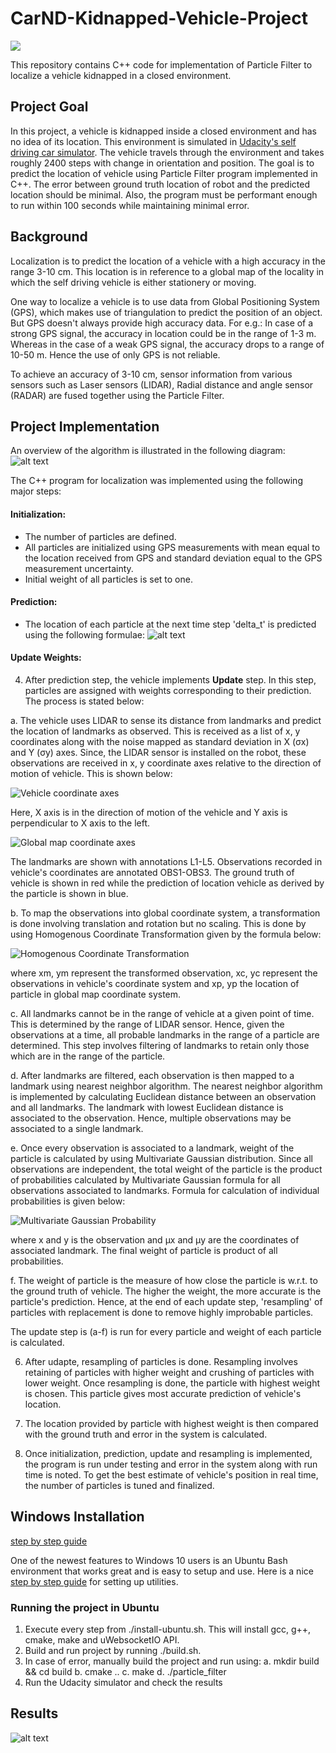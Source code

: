 # CarND-Kidnapped-Vehicle-Project
![](results/ezgif.com-video-to-gif.gif)

[image1]: ./results/result.png "result Image"
[image2]: ./results/algo.png "algo Image"
[image3]: ./results/example_trasfor.png "example_trasfor Image"
[image4]: ./results/formula_1.png "formula_1 Image"
[image5]: ./results/homo_transformation.png "homo_transformation Image"
[image6]: ./results/multivariate_gaus.png "multivariate_gaus Image"

This repository contains C++ code for implementation of Particle Filter to localize a vehicle kidnapped in a closed environment. 

## Project Goal

In this project, a vehicle is kidnapped inside a closed environment and has no idea of its location. This environment is simulated in [Udacity's self driving car simulator](https://github.com/udacity/self-driving-car-sim/releases). The vehicle travels through the environment and takes roughly 2400 steps with change in orientation and position. The goal is to predict the location of vehicle using Particle Filter program implemented in C++. The error between ground truth location of robot and the predicted location should be minimal. Also, the program must be performant enough to run within 100 seconds while maintaining minimal error.

## Background

Localization is to predict the location of a vehicle with a high accuracy in the range 3-10 cm. This location is in reference to a global map of the locality in which the self driving vehicle is either stationery or moving.

One way to localize a vehicle is to use data from Global Positioning System (GPS), which makes use of triangulation to predict the position of an object. But GPS doesn't always provide high accuracy data. For e.g.: In case of a strong GPS signal, the accuracy in location could be in the range of 1-3 m. Whereas in the case of a weak GPS signal, the accuracy drops to a range of 10-50 m. Hence the use of only GPS is not reliable.

To achieve an accuracy of 3-10 cm, sensor information from various sensors such as Laser sensors (LIDAR), Radial distance and angle sensor (RADAR) are fused together using the Particle Filter.

## Project Implementation

An overview of the algorithm is illustrated in the following diagram:
![alt text][image2]

The C++ program for localization was implemented using the following major steps:

#### Initialization:
* The number of particles are defined.
* All particles are initialized using GPS measurements with mean equal to the location received from GPS and standard deviation equal to the GPS measurement uncertainty.
* Initial weight of all particles is set to one.
 
#### Prediction:
  
* The location of each particle at the next time step 'delta_t' is predicted using the following formulae:
![alt text][image4] 
  
 #### Update Weights:
  4. After prediction step, the vehicle implements **Update** step. In this step, particles are assigned with weights corresponding to their prediction. The process is stated below:
  
   a. The vehicle uses LIDAR to sense its distance from landmarks and predict the location of landmarks as observed. This is received as a list of x, y coordinates along with the noise mapped as standard deviation in X (σx) and Y (σy) axes. Since, the LIDAR sensor is installed on the robot, these observations are received in x, y coordinate axes relative to the direction of motion of vehicle. This is shown below:
  
![Vehicle coordinate axes](https://raw.githubusercontent.com/sohonisaurabh/CarND-Kidnapped-Vehicle-Project/master/image-resources/robot_axes_definition.png)
  
   Here, X axis is in the direction of motion of the vehicle and Y axis is perpendicular to X axis to the left.
  
![Global map coordinate axes](https://raw.githubusercontent.com/sohonisaurabh/CarND-Kidnapped-Vehicle-Project/master/image-resources/global-map-axes-definition.png)

   The landmarks are shown with annotations L1-L5. Observations recorded in vehicle's coordinates are annotated OBS1-OBS3. The ground truth of vehicle is shown in red while the prediction of location vehicle as derived by the particle is shown in blue.
  
   b. To map the observations into global coordinate system, a transformation is done involving translation and rotation but no scaling. This is done by using Homogenous Coordinate Transformation given by the formula below:
    
![Homogenous Coordinate Transformation](https://raw.githubusercontent.com/sohonisaurabh/CarND-Kidnapped-Vehicle-Project/master/image-resources/homogenous-coordinate-transformation.png)

  where xm, ym represent the transformed observation, xc, yc represent the observations in vehicle's coordinate system and xp, yp the location of particle in global map coordinate system.
  
   c. All landmarks cannot be in the range of vehicle at a given point of time. This is determined by the range of LIDAR sensor. Hence, given the observations at a time, all probable landmarks in the range of a particle are determined. This step involves filtering of landmarks to retain only those which are in the range of the particle.
    
   d. After landmarks are filtered, each observation is then mapped to a landmark using nearest neighbor algorithm. The nearest neighbor algorithm is implemented by calculating Euclidean distance between an observation and all landmarks. The landmark with lowest Euclidean distance is associated to the observation. Hence, multiple observations may be associated to a single landmark.
    
   e. Once every observation is associated to a landmark, weight of the particle is calculated by using Multivariate Gaussian distribution. Since all observations are independent, the total weight of the particle is the product of probabilities calculated by Multivariate Gaussian formula for all observations associated to landmarks. Formula for calculation of individual probabilities is given below:
    
![Multivariate Gaussian Probability](https://raw.githubusercontent.com/sohonisaurabh/CarND-Kidnapped-Vehicle-Project/master/image-resources/multivariate-gaussian-probability.png)

   where x and y is the observation and µx and µy are the coordinates of associated landmark. The final weight of particle is product of all probabilities.
   
  f. The weight of particle is the measure of how close the particle is w.r.t. to the ground truth of vehicle. The higher the weight, the more accurate is the particle's prediction. Hence, at the end of each update step, 'resampling' of particles with replacement is done to remove highly improbable particles.
   
 The update step is (a-f) is run for every particle and weight of each particle is calculated.
   
 6. After udapte, resampling of particles is done. Resampling involves retaining of particles with higher weight and crushing of particles with lower weight. Once resampling is done, the particle with highest weight is chosen. This particle gives most accurate prediction of vehicle's location.
   
 7. The location provided by particle with highest weight is then compared with the ground truth and error in the system is calculated.
   
 8. Once initialization, prediction, update and resampling is implemented, the program is run under testing and error in the system along with run time is noted. To get the best estimate of vehicle's position in real time, the number of particles is tuned and finalized.
  
## Windows Installation
[step by step guide](https://medium.com/@fzubair/udacity-carnd-term2-visual-studio-2015-17-setup-cca602e0b1cd)

One of the newest features to Windows 10 users is an Ubuntu Bash environment that works great and is easy to setup and use. Here is a nice [step by step guide](https://www.howtogeek.com/249966/how-to-install-and-use-the-linux-bash-shell-on-windows-10/) for setting up utilities.

### Running the project in Ubuntu

  1. Execute every step from ./install-ubuntu.sh. This will install gcc, g++, cmake, make and uWebsocketIO API.  
  2. Build and run project by running ./build.sh.  
  3. In case of error, manually build the project and run using:
    a. mkdir build && cd build
    b. cmake ..
    c. make
    d. ./particle_filter    
  4. Run the Udacity simulator and check the results
  
 ## Results
 
![alt text][image1]

